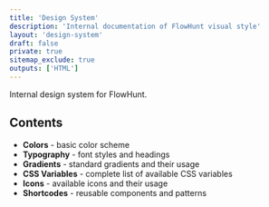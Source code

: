 ```yaml
---
title: 'Design System'
description: 'Internal documentation of FlowHunt visual style'
layout: 'design-system'
draft: false
private: true
sitemap_exclude: true
outputs: ['HTML']
---
```


Internal design system for FlowHunt.

## Contents

- **Colors** - basic color scheme
- **Typography** - font styles and headings
- **Gradients** - standard gradients and their usage
- **CSS Variables** - complete list of available CSS variables
- **Icons** - available icons and their usage
- **Shortcodes** - reusable components and patterns
